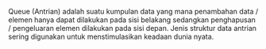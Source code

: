  Queue (Antrian) adalah suatu kumpulan data yang mana penambahan data / elemen hanya dapat dilakukan pada sisi belakang sedangkan penghapusan / pengeluaran elemen dilakukan pada sisi depan. Jenis struktur data antrian sering digunakan untuk menstimulasikan keadaan dunia nyata. 